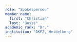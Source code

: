 ```yaml
---
role: "Spokesperson"
member_name: 
  first: "Christian"
  last: "Busse"
academic_rank: "Dr."
institution: "DKFZ, Heidelberg"
---
```

